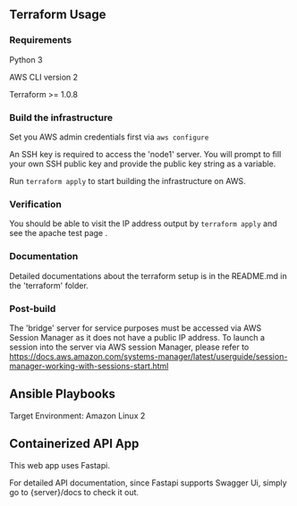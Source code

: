 ## Terraform Usage

### Requirements

Python 3

AWS CLI version 2

Terraform >= 1.0.8

### Build the infrastructure

Set you AWS admin credentials first via ```aws configure```

An SSH key is required to access the 'node1' server. You will prompt to fill  your own SSH public key and provide the public key string as a variable.

Run ```terraform apply``` to start building the infrastructure on AWS.

### Verification

You should be able to visit the IP address output by ```terraform apply``` and see the apache test page .

### Documentation

Detailed documentations about the terraform setup is in the README.md in the 'terraform' folder.

### Post-build

The 'bridge' server for service purposes must be accessed via AWS Session Manager as it does not have a public IP address. To launch a session into the server via AWS session Manager, please refer to https://docs.aws.amazon.com/systems-manager/latest/userguide/session-manager-working-with-sessions-start.html



## Ansible Playbooks

Target Environment: Amazon Linux 2




## Containerized API App

This web app uses Fastapi.

For detailed API documentation, since Fastapi supports Swagger Ui, simply go to {server}/docs to check it out.


